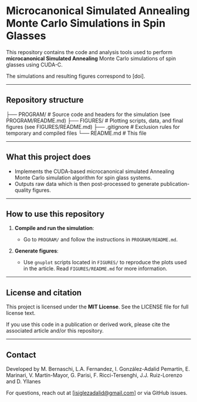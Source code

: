# Microcanonical Simulated Annealing Monte Carlo Simulations in Spin Glasses

This repository contains the code and analysis tools used to perform **microcanonical Simulated Annealing** Monte Carlo simulations of spin glasses using CUDA-C.

The simulations and resulting figures correspond to [doi].

---

## Repository structure

├── PROGRAM/		# Source code and headers for the simulation (see PROGRAM/README.md)
├── FIGURES/ 		# Plotting scripts, data, and final figures (see FIGURES/README.md)
├── .gitignore 		# Exclusion rules for temporary and compiled files
└── README.md 		# This file

---

## What this project does

- Implements the CUDA-based microcanonical simulated Annealing Monte Carlo simulation algorithm for spin glass systems.
- Outputs raw data which is then post-processed to generate publication-quality figures.

---

## How to use this repository

1. **Compile and run the simulation**:
   - Go to `PROGRAM/` and follow the instructions in `PROGRAM/README.md`.

2. **Generate figures**:
   - Use `gnuplot` scripts located in `FIGURES/` to reproduce the plots used in the article. Read `FIGURES/README.md` for more information.

---

## License and citation

This project is licensed under the **MIT License**. See the LICENSE file for full license text.

If you use this code in a publication or derived work, please cite the associated article and/or this repository.

---

## Contact

Developed by M. Bernaschi, L.A. Fernandez, I. González-Adalid Pemartín, E. Marinari, V. Martín-Mayor, G. Parisi, F. Ricci-Tersenghi, J.J. Ruiz-Lorenzo and D. Yllanes

For questions, reach out at [isiglezadalid@gmail.com] or via GitHub issues.
